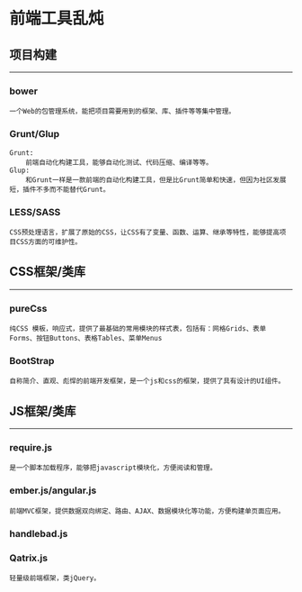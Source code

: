 前端工具乱炖
===
项目构建
---
----

### bower
	一个Web的包管理系统，能把项目需要用到的框架、库、插件等等集中管理。
### Grunt/Glup
	Grunt:
		前端自动化构建工具，能够自动化测试、代码压缩、编译等等。
	Glup:
		和Grunt一样是一款前端的自动化构建工具，但是比Grunt简单和快速，但因为社区发展短，插件不多而不能替代Grunt。
### LESS/SASS
	CSS预处理语言，扩展了原始的CSS，让CSS有了变量、函数、运算、继承等特性，能够提高项目CSS方面的可维护性。
		

CSS框架/类库
---
---

### pureCss
	纯CSS 模板，响应式，提供了最基础的常用模块的样式表，包括有：网格Grids、表单Forms、按钮Buttons、表格Tables、菜单Menus
### BootStrap
	自称简介、直观、彪悍的前端开发框架，是一个js和css的框架，提供了具有设计的UI组件。




JS框架/类库
---
---

### require.js
	是一个脚本加载程序，能够把javascript模块化，方便阅读和管理。

### ember.js/angular.js
	前端MVC框架，提供数据双向绑定、路由、AJAX、数据模块化等功能，方便构建单页面应用。

### handlebad.js 
### Qatrix.js
	轻量级前端框架，类jQuery。
